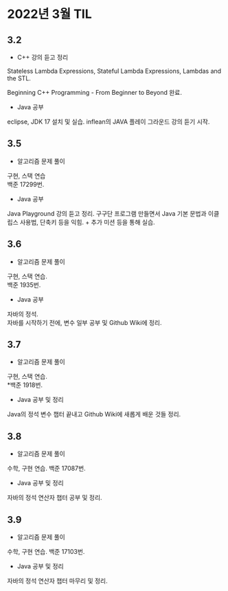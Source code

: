 # 2022년 3월 TIL

## 3.2

- C++ 강의 듣고 정리

Stateless Lambda Expressions, Stateful Lambda Expressions, Lambdas and the STL.

Beginning C++ Programming - From Beginner to Beyond 완료.

- Java 공부

eclipse, JDK 17 설치 및 실습. inflean의 JAVA 플레이 그라운드 강의 듣기 시작.

## 3.5

- 알고리즘 문제 풀이

구현, 스택 연습  
백준 17299번.

- Java 공부

Java Playground 강의 듣고 정리. 구구단 프로그램 만들면서 Java 기본 문법과 이클립스 사용법, 단축키 등을 익힘. + 추가 미션 등을 통해 실습.

## 3.6

- 알고리즘 문제 풀이

구현, 스택 연습.  
백준 1935번.

- Java 공부

자바의 정석.  
자바를 시작하기 전에, 변수 일부 공부 및 Github Wiki에 정리.

## 3.7

- 알고리즘 문제 풀이

구현, 스택 연습.  
\*백준 1918번.

- Java 공부 및 정리

Java의 정석 변수 챕터 끝내고 Github Wiki에 새롭게 배운 것들 정리.

## 3.8

- 알고리즘 문제 풀이

수학, 구현 연습.
백준 17087번.

- Java 공부 및 정리

자바의 정석 연산자 챕터 공부 및 정리.

## 3.9

- 알고리즘 문제 풀이

수학, 구현 연습.
백준 17103번.

- Java 공부 및 정리

자바의 정석 연산자 챕터 마무리 및 정리.
